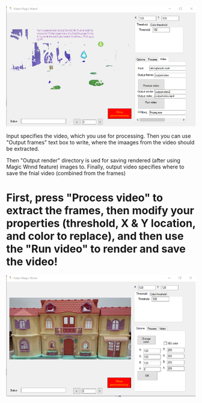 ![alt text](https://raw.githubusercontent.com/ad48hp/TemporaryFiles/master/VideoMagicWand/ScreenShot214.png)

Input specifies the video, which you use for processing.
Then you can use "Output frames" text box to write, where the imaages from the video should be extracted.

Then "Output render" directory is ued for saving rendered (after using Magic Wnnd feature) images to.
Finally, output video specifies where to save the fnial video (combined from the frames)

# First, press "Process video" to extract the frames, then modify your properties (threshold, X & Y location, and color to replace), and then use the "Run video" to render and save the video!

![alt text](https://raw.githubusercontent.com/ad48hp/TemporaryFiles/master/VideoMagicWand/ScreenShot211.png)
